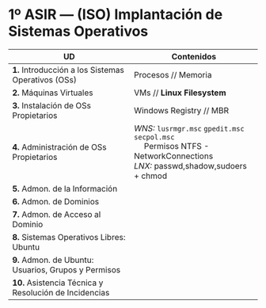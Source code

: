 # 1º ASIR — (ISO) Implantación de Sistemas Operativos


| UD                                                     | Contenidos
| ---                                                    | ---
| **1.** Introducción a los Sistemas Operativos (OSs)    | Procesos // Memoria
| **2.** Máquinas Virtuales                              | VMs // **Linux Filesystem**
| **3.** Instalación de OSs Propietarios                 | Windows Registry // MBR
| **4.** Administración de OSs Propietarios              | *WNS:* `lusrmgr.msc` `gpedit.msc` `secpol.msc` <br> &emsp; Permisos NTFS - NetworkConnections <br> *LNX:* passwd,shadow,sudoers + chmod <!--UD9-->
| **5.** Admon. de la Información                        |
| **6.** Admon. de Dominios                              |
| **7.** Admon. de Acceso al Dominio                     | 
| **8.** Sistemas Operativos Libres: Ubuntu              |
| **9.** Admon. de Ubuntu: Usuarios, Grupos y Permisos   |
| **10.** Asistencia Técnica y Resolución de Incidencias |
